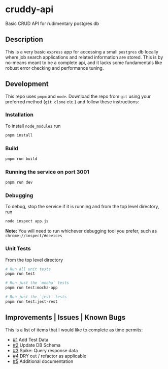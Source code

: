 # cruddy-api
Basic CRUD API for rudimentary postgres db

## Description
This is a very basic `express` app for accessing a small `postgres` db locally where job search
applications and related information are stored. This is by no-means meant to
be a complete api, and it lacks some fundamentals like robust error checking and performance tuning.

## Development
This repo uses `pnpm` and `node`. Download the repo from `git` using your preferred method (`git clone` etc.) and follow these instructions:

### Installation
To install `node_modules` run
```bash
pnpm install
```

### Build
```bash
pnpm run build
```

### Running the service on port 3001
```bash
pnpm run dev
```

### Debugging
To debug, stop the service if it is running and from the top level directory, run
```bash
node inspect app.js
```

**Note:** You will need to run whichever debugging tool you prefer, such as `chrome://inspect/#devices`

### Unit Tests
From the top level directory
```bash
# Run all unit tests
pnpm run test
```
```bash
# Run just the `mocha` tests
pnpm run test:mocha-app
```
```bash
# Run just the `jest` tests
pnpm run test:jest-rest
```

## Improvements | Issues | Known Bugs
This is a list of items that I would like to complete as time permits:

- [#1](https://github.com/lsi1verthorn/cruddy-api/issues/1) Add Test Data
- [#2](https://github.com/lsi1verthorn/cruddy-api/issues/2) Update DB Schema
- [#3](https://github.com/lsi1verthorn/cruddy-api/issues/3) Spike: Query response data
- [#4](https://github.com/lsi1verthorn/cruddy-api/issues/4) DRY out / refactor as applicable
- [#5](https://github.com/lsi1verthorn/cruddy-api/issues/5) Additional documentation

